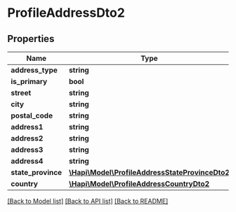 # ProfileAddressDto2

## Properties
Name | Type | Description | Notes
------------ | ------------- | ------------- | -------------
**address_type** | **string** |  | [optional] 
**is_primary** | **bool** |  | [optional] 
**street** | **string** |  | [optional] 
**city** | **string** |  | [optional] 
**postal_code** | **string** |  | [optional] 
**address1** | **string** |  | [optional] 
**address2** | **string** |  | [optional] 
**address3** | **string** |  | [optional] 
**address4** | **string** |  | [optional] 
**state_province** | [**\Hapi\Model\ProfileAddressStateProvinceDto2**](ProfileAddressStateProvinceDto2.md) |  | [optional] 
**country** | [**\Hapi\Model\ProfileAddressCountryDto2**](ProfileAddressCountryDto2.md) |  | [optional] 

[[Back to Model list]](../README.md#documentation-for-models) [[Back to API list]](../README.md#documentation-for-api-endpoints) [[Back to README]](../README.md)

